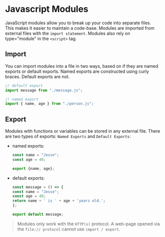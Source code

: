 # Javascript Modules

JavaScript modules allow you to break up your code into separate files. This makes it easier to maintain a code-base. Modules are imported from external files with the `import statement`. Modules also rely on type="module" in the `<script>` tag.

## Import

You can import modules into a file in two ways, based on if they are named exports or default exports. Named exports are constructed using curly braces. Default exports are not.

```js
// default export
import message from "./message.js";

// named export
import { name, age } from "./person.js";
```

## Export

Modules with functions or variables can be stored in any external file.
There are two types of exports: `Named Exports` and `Default Exports`:

- named exports:

    ```js
    const name = "Jesse";
    const age = 40;

    export {name, age};
    ```

- default exports:

    ```js
    const message = () => {
    const name = "Jesse";
    const age = 40;
    return name + ' is ' + age + 'years old.';
    };

    export default message;
    ```

> Modules only work with the `HTTP(s)` protocol. A web-page opened via the `file:// protocol` cannot use `import / export`.

